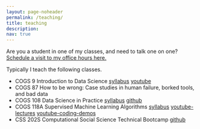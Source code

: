 ```yaml
---
layout: page-noheader
permalink: /teaching/
title: teaching
description:
nav: true
---
```


Are you a student in one of my classes, and need to talk one on one? [Schedule a visit to my office hours here.](https://calendar.google.com/calendar/selfsched?sstoken=UUFzQ2RXR3dOVnZwfGRlZmF1bHR8Nzg4NGE1Yzc1NmM0NGJlNzUyZmNjMzgxNGUzYWQ1NzM)

Typically I teach the following classes.

- COGS 9    Introduction to Data Science [syllabus](https://docs.google.com/document/d/e/2PACX-1vQ6sE1ihhfdjLqGGD26_ujjehXj8hSJP0ucnETXbO9wt_rP4qg6tC0XTTYH8WU-Hw/pub) [youtube](https://www.youtube.com/playlist?list=PLaaNbhBDEsoFarUB58v9s7pUVoyAahMeQ)
- COGS 87   How to be wrong: Case studies in human failure, borked tools, and bad data
- COGS 108  Data Science in Practice [syllabus](https://github.com/COGS108/Overview/blob/master/COGS108-Syllabus.md) [github](https://github.com/COGS108)
- COGS 118A Supervised Machine Learning Algorithms [syllabus](https://docs.google.com/document/d/e/2PACX-1vQfwGJJOAPR6CZj6CgE7PAQ8Rxuh3ze0_tl94V6rCvOmc97W9Rm99O3jAA9kpuzcwmb1BD-fESq_vTZ/pub) [youtube-lectures](https://www.youtube.com/playlist?list=PLaaNbhBDEsoF_ad5N2mlOsvB-RwSTYUjQ) [youtube-coding-demos](https://www.youtube.com/playlist?list=PLaaNbhBDEsoFnBvSNMUMEfRdZlExLwad1)
- CSS 202S  Computational Social Science Technical Bootcamp [github](https://github.com/jasongfleischer/CSS202_Pandas_Datavis)


<!--- For now, this page is assumed to be a static description of your courses. You can convert it to a collection similar to `_projects/` so that you can have a dedicated page for eachcourse. --->
